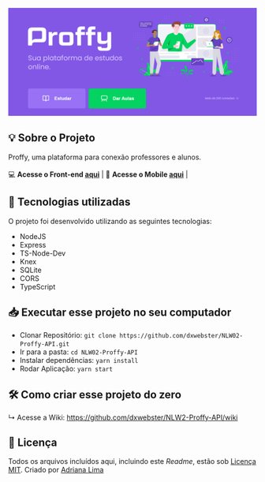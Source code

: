 <p align="center">
  <img src="readme/Home.png"/>
</p>


## 💡 Sobre o Projeto

Proffy, uma plataforma para conexão professores e alunos.<br><br>
💻 **Acesse o Front-end [aqui](https://github.com/dxwebster/NLW2-Proffy/tree/master/web)** | 
📱 **Acesse o Mobile [aqui](https://github.com/dxwebster/NLW2-Proffy/tree/master/mobile)** |


## 🚀 Tecnologias utilizadas

O projeto foi desenvolvido utilizando as seguintes tecnologias:

- NodeJS
- Express
- TS-Node-Dev
- Knex
- SQLite
- CORS
- TypeScript

## 📥 Executar esse projeto no seu computador

- Clonar Repositório: `git clone https://github.com/dxwebster/NLW02-Proffy-API.git`
- Ir para a pasta: `cd NLW02-Proffy-API`
- Instalar dependências: `yarn install`
- Rodar Aplicação: `yarn start`

## 🛠 Como criar esse projeto do zero
↳ Acesse a Wiki: https://github.com/dxwebster/NLW2-Proffy-API/wiki


## 📕 Licença

Todos os arquivos incluídos aqui, incluindo este _Readme_, estão sob [Licença MIT](./LICENSE).
Criado por [Adriana Lima](https://github.com/dxwebster)
